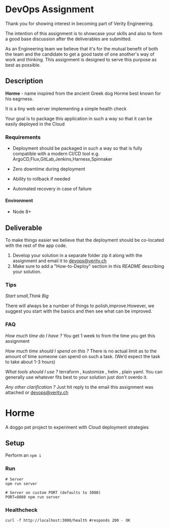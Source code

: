 # DevOps Assignment 
Thank you for showing interest in becoming part of Verity Engineering.

The intention of this assignment is to showcase your skills and also to form a good base discussion after the deliverables are submitted.

As an Engineering team we believe that it's for the mutual benefit of both the team and the candidate to get a good taste of one another's way of work and thinking. This assignment is designed to serve this purpose as best as possible.

## Description

**Horme** - name inspired from the ancient Greek dog Horme best known for his eagrness. 

It is a tiny web server implementing a simple health check

Your goal is to package this application in such a way so that it can be easily deployed in the Cloud


### Requirements 

* Deployment should be packaged in such a way so that is fully compatible with a modern CI/CD tool e.g. ArgoCD,Flux,GitLab,Jenkins,Harness,Spinnaker

* Zero downtime during deployment

* Ability to rollback if needed

* Automated recovery in case of failure


#### Environment 

* Node 8+


## Deliverable 

To make things easier we believe that the deployment should be co-located with the rest of the app code.

1. Develop your solution in a separate folder zip it along with the assignment and email it to devops@verity.ch
2. Make sure to add a "How-to-Deploy" section in this *README* describing your solution.

### Tips 

*Start small,Think Big*

There will always be a number of things to polish,improve.However, we suggest you start with the basics and then see what can be improved.



### FAQ

*How much time do I have ?*
You get 1 week to from the time you get this assignment

*How much time should I spend on this ?* 
There is no actual limit as to the amount of time someone can spend on such a task.
(We’d expect the task to take about 1-3 hours)


*What tools should I use ?*
terraform , kustomize , helm , plain yaml. You can generally use whatever fits best to your solution just don't overdo it.

*Any other clarification ?*
Just hit reply to the email this assignment was attached or devops@verity.ch


# Horme
A doggo pet project to experiment with Cloud deployment strategies

## Setup

Perform an ```npm i```

### Run
```
# Server
npm run server

# Server on custom PORT (defaults to 3000)
PORT=8080 npm run server
```

### Healthcheck
```
curl -f http://localhost:3000/health #responds 200 - OK
```

